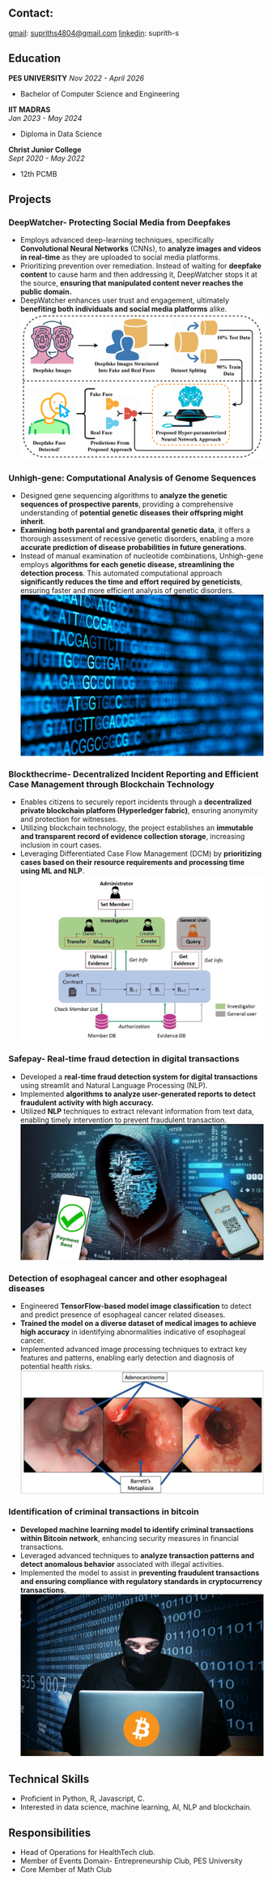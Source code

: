 ## Contact: 
[gmail](supriths4804@gmail.com): supriths4804@gmail.com 
[linkedin](www.linkedin.com/in/suprith-s-2324b0213): suprith-s

## Education

**PES UNIVERSITY**
 _Nov 2022 - April 2026_
- Bachelor of Computer Science and Engineering

**IIT MADRAS**  
_Jan 2023 - May 2024_  
- Diploma in Data Science

**Christ Junior College**  
_Sept 2020 - May 2022_  
- 12th PCMB

## Projects

### DeepWatcher- Protecting Social Media from Deepfakes
- Employs advanced deep-learning techniques, specifically **Convolutional Neural Networks** (CNNs), to **analyze images and videos in real-time** as they are uploaded to social media platforms.
- Prioritizing prevention over remediation. Instead of waiting for **deepfake content** to cause harm and then addressing it, DeepWatcher stops it at the source, **ensuring that manipulated content never reaches the public domain.**
- DeepWatcher enhances user trust and engagement, ultimately **benefiting both individuals and social media platforms** alike.
![DeepWatcher](/assets/deepwatcher.png)

### Unhigh-gene: Computational Analysis of Genome Sequences
- Designed gene sequencing algorithms to **analyze the genetic sequences of prospective parents**, providing a comprehensive understanding of **potential genetic diseases their offspring might inherit**.
- **Examining both parental and grandparental genetic data**, it offers a thorough assessment of recessive genetic disorders, enabling a more **accurate prediction of disease probabilities in future generations**.
- Instead of manual examination of nucleotide combinations, Unhigh-gene employs **algorithms for each genetic disease, streamlining the detection process**. This automated computational approach **significantly reduces the time and effort required by geneticists**, ensuring faster and more efficient analysis of genetic disorders.
![geneseq](/assets/geneseq.jpg)

### Blockthecrime- Decentralized Incident Reporting and Efficient Case Management through Blockchain Technology
- Enables citizens to securely report incidents through a **decentralized private blockchain platform (Hyperledger fabric)**, ensuring anonymity and protection for witnesses.
- Utilizing blockchain technology, the project establishes an **immutable and transparent record of evidence collection storage**, increasing inclusion in court cases.
- Leveraging Differentiated Case Flow Management (DCM) by **prioritizing cases based on their resource requirements and processing time using ML and NLP**.
![Blockcrime](/assets/blockcrime.jpg)

### Safepay- Real-time fraud detection in digital transactions
- Developed a **real-time fraud detection system for digital transactions** using streamlit and Natural Language Processing (NLP).
- Implemented **algorithms to analyze user-generated reports to detect fraudulent activity with high accuracy.**
- Utilized **NLP** techniques to extract relevant information from text data, enabling timely intervention to prevent fraudulent transaction.
![upifraud](/assets/upifraud.jpg)

### Detection of esophageal cancer and other esophageal diseases
- Engineered **TensorFlow-based model image classification** to detect and predict presence of esophageal cancer related diseases.
- **Trained the model on a diverse dataset of medical images to achieve high accuracy** in identifying abnormalities indicative of esophageal cancer.
- Implemented advanced image processing techniques to extract key features and patterns, enabling early detection and diagnosis of potential health risks.
![oesophagus](/assets/oesophagus.jpg)

### Identification of criminal transactions in bitcoin
- **Developed machine learning model to identify criminal transactions within Bitcoin network**, enhancing security measures in financial transactions.
- Leveraged advanced techniques to **analyze transaction patterns and detect anomalous behavior** associated with illegal activities.
- Implemented the model to assist in **preventing fraudulent transactions and ensuring compliance with regulatory standards in cryptocurrency transactions**.
![bitcoincrime](/assets/bitcoincrime.jpg)

## Technical Skills
- Proficient in Python, R, Javascript, C.
- Interested in data science, machine learning, AI, NLP and blockchain.

## Responsibilities
- Head of Operations for HealthTech club.
- Member of Events Domain- Entrepreneurship Club, PES University
- Core Member of Math Club
